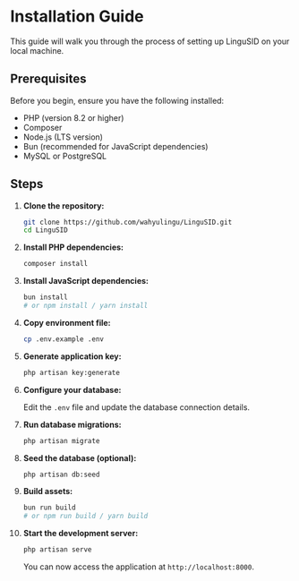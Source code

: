 # Installation Guide

This guide will walk you through the process of setting up LinguSID on your local machine.

## Prerequisites

Before you begin, ensure you have the following installed:

*   PHP (version 8.2 or higher)
*   Composer
*   Node.js (LTS version)
*   Bun (recommended for JavaScript dependencies)
*   MySQL or PostgreSQL

## Steps

1.  **Clone the repository:**

    ```bash
    git clone https://github.com/wahyulingu/LinguSID.git
    cd LinguSID
    ```

2.  **Install PHP dependencies:**

    ```bash
    composer install
    ```

3.  **Install JavaScript dependencies:**

    ```bash
    bun install
    # or npm install / yarn install
    ```

4.  **Copy environment file:**

    ```bash
    cp .env.example .env
    ```

5.  **Generate application key:**

    ```bash
    php artisan key:generate
    ```

6.  **Configure your database:**

    Edit the `.env` file and update the database connection details.

7.  **Run database migrations:**

    ```bash
    php artisan migrate
    ```

8.  **Seed the database (optional):**

    ```bash
    php artisan db:seed
    ```

9.  **Build assets:**

    ```bash
    bun run build
    # or npm run build / yarn build
    ```

10. **Start the development server:**

    ```bash
    php artisan serve
    ```

    You can now access the application at `http://localhost:8000`.
